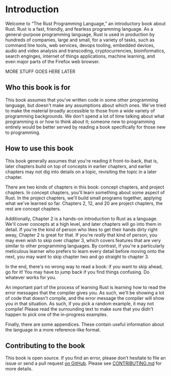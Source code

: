# Introduction

Welcome to “The Rust Programming Language,” an introductory book about Rust.
Rust is a fast, friendly, and fearless programming language. As a
general-purpose programming language, Rust is used in production by hundreds of
companies, large and small, for a variety of tasks, such as command line
tools, web services, devops tooling, embedded devices, audio and video
analysis and transcoding, cryptocurrencies, bioinformatics, search enginges,
internet of things applications, machine learning, and even major parts of
the Firefox web browser.

MORE STUFF GOES HERE LATER

## Who this book is for

This book assumes that you've written code in some other programming
language, but doesn't make any assumptions about which ones. We've tried to
make the material broadly accessible to those from a wide variety of
programming backgrounds. We don't spend a lot of time talking about what
programming *is* or how to think about it; someone new to programming
entirely would be better served by reading a book specifically for those new
to programming.

## How to use this book

This book generally assumes that you're reading it front-to-back, that is, later
chapters build on top of concepts in earlier chapters, and earlier chapters may
not dig into details on a topic, revisiting the topic in a later chapter.

There are two kinds of chapters in this book: concept chapters, and project
chapters. In concept chapters, you'll learn something about some aspect of Rust.
In the project chapters, we'll build small programs together, applying what we've
learned so far. Chapters 2, 12, and 20 are project chapters, the rest are concept
chapters.

Additionally, Chapter 2 is a hands-on introduction to Rust as a
language. We'll cover concepts at a high level, and later chapters will go
into them in detail. If you're the kind of person who likes to get their
hands dirty right away, Chapter 2 is great for that. If you're *really* that
kind of person, you may even wish to skip over chapter 3, which covers
features that are very similar to other programming languages. By contrast,
if you're a particularly meticulous learner who prefers to learn every detail
before moving onto the next, you may want to skip chapter two and go straight
to chapter 3.

In the end, there's no wrong way to read a book: if you want to skip ahead,
go for it! You may have to jump back if you find things confusing. Do
whatever works for you.

An important part of the process of learning Rust is learning how to read
the error messages that the compiler gives you. As such, we'll be showing
a lot of code that doesn't compile, and the error message the compiler
will show you in that situation. As such, if you pick a random example,
it may not compile! Please read the surrounding text to make sure that
you didn't happen to pick one of the in-progress examples.

Finally, there are some appendices. These contain useful information about
the language in a more reference-like format.

## Contributing to the book

This book is open source. If you find an error, please don’t hesitate to file an
issue or send a pull request [on GitHub]. Please see [CONTRIBUTING.md] for
more details.

[on GitHub]: https://github.com/rust-lang/book
[CONTRIBUTING.md]: https://github.com/rust-lang/book/blob/master/CONTRIBUTING.md
